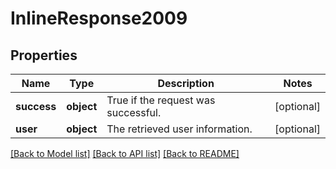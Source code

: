 # InlineResponse2009

## Properties
Name | Type | Description | Notes
------------ | ------------- | ------------- | -------------
**success** | **object** | True if the request was successful. | [optional] 
**user** | **object** | The retrieved user information. | [optional] 

[[Back to Model list]](../README.md#documentation-for-models) [[Back to API list]](../README.md#documentation-for-api-endpoints) [[Back to README]](../README.md)

